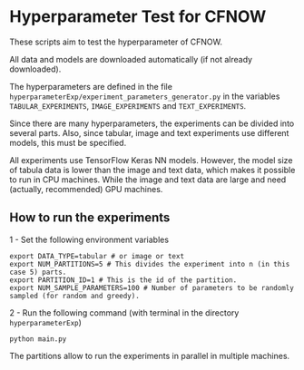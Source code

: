 # Hyperparameter Test for CFNOW

These scripts aim to test the hyperparameter of CFNOW.

All data and models are downloaded automatically (if not already downloaded). 

The hyperparameters are defined in the file `hyperparameterExp/experiment_parameters_generator.py` in the variables `TABULAR_EXPERIMENTS`, `IMAGE_EXPERIMENTS` and `TEXT_EXPERIMENTS`.

Since there are many hyperparameters, the experiments can be divided into several parts. Also, since tabular, image and text experiments use different models, this must be specified.

All experiments use TensorFlow Keras NN models. However, the model size of tabula data is lower than the image and text data, which makes it possible to run in CPU machines. While the image and text data are large and need (actually, recommended) GPU machines.

## How to run the experiments
1 - Set the following environment variables
```shell
export DATA_TYPE=tabular # or image or text
export NUM_PARTITIONS=5 # This divides the experiment into n (in this case 5) parts.
export PARTITION_ID=1 # This is the id of the partition.
export NUM_SAMPLE_PARAMETERS=100 # Number of parameters to be randomly sampled (for random and greedy). 
```
2 - Run the following command (with terminal in the directory `hyperparameterExp`)
```shell
python main.py
```

The partitions allow to run the experiments in parallel in multiple machines.
